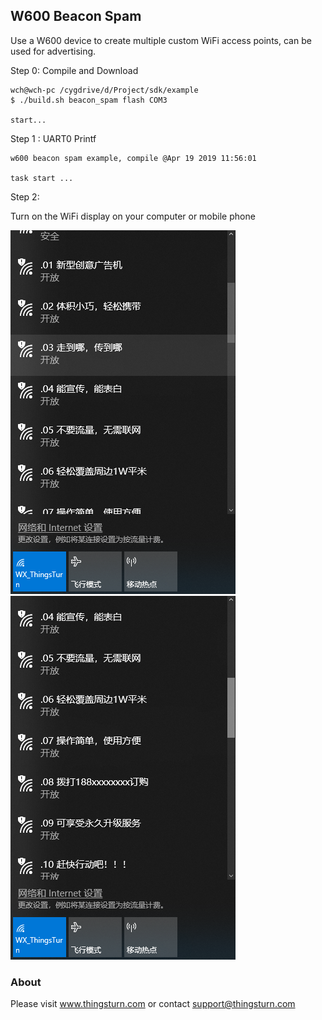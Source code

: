 ## W600 Beacon Spam

Use a W600  device to create multiple custom WiFi access points,  can be used for advertising.

Step 0: Compile and Download

``` 
wch@wch-pc /cygdrive/d/Project/sdk/example
$ ./build.sh beacon_spam flash COM3

start...

```

Step 1 :  UART0   Printf

```
w600 beacon spam example, compile @Apr 19 2019 11:56:01

task start ... 
```

Step 2:

Turn on the WiFi display on your computer or mobile phone

![wifi_list1](wifi_list1.png)  ![wifi_list2](wifi_list2.png)


### About

Please visit www.thingsturn.com or contact support@thingsturn.com





